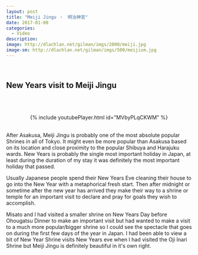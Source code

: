 ```yaml
---
layout: post
title: "Meiji Jingu ・　明治神宮"
date: 2017-01-08
categories:
  - Video
description: 
image: http://dlachlan.net/gilman/imgs/2000/meiji.jpg
image-sm: http://dlachlan.net/gilman/imgs/500/meijism.jpg
---
```

<br>

## New Years visit to Meiji Jingu

<br><br>

<center>
{% include youtubePlayer.html id="MVbyPLqCKWM" %}
</center>

<br>

<p>After Asakusa, Meiji Jingu is probably one of the most absolute popular Shrines in all of Tokyo. It might even be more popular than Asakusa based on its location and close proximity to the popular Shibuya and Harajuku wards. New Years is probably the single most important holiday in Japan, at least during the duration of my stay it was definitely the most important holiday that passed. </p>

<p>Usually Japanese people spend their New Years Eve cleaning their house to go into the New Year with a metaphorical fresh start. Then after midnight or sometime after the new year has arrived they make their way to a shrine or temple for an important visit to declare and pray for goals they wish to accomplish. </p>

<p>Misato and I had visited a smaller shrine on New Years Day before Ohougatsu Dinner to make an important visit but had wanted to make a visit to a much more popular/bigger shrine so I could see the spectacle that goes on during the first few days of the year in Japan. I had been able to view a bit of New Year Shrine visits New Years eve when I had visited the Oji Inari Shrine but Meiji Jingu is definitely beautiful in it's own right.</p>

<br>
